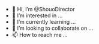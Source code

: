 - 👋 Hi, I’m @ShouoDirector
- 👀 I’m interested in ...
- 🌱 I’m currently learning ...
- 💞️ I’m looking to collaborate on ...
- 📫 How to reach me ...

<!---
ShouoDirector/ShouoDirector is a ✨ special ✨ repository because its `README.md` (this file) appears on your GitHub profile.
You can click the Preview link to take a look at your changes.
--->
